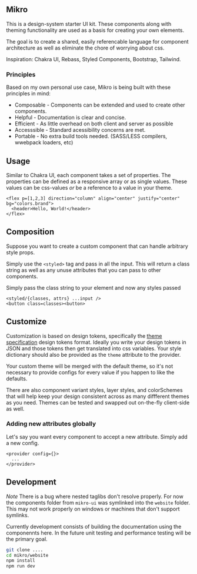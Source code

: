 ## Mikro

This is a design-system starter UI kit. These components along with theming functionality are used as a basis for creating your own elements.

The goal is to create a shared, easily referencable language for component architecture as well as eliminate the chore of worrying about css.

Inspiration: Chakra UI, Rebass, Styled Components, Bootstrap, Tailwind.

### Principles

Based on my own personal use case, Mikro is being built with these principles in mind:

- Composable - Components can be extended and used to create other components.
- Helpful - Documentation is clear and concise. 
- Efficient - As little overhead on both client and server as possible
- Accesssible - Standard acessibility concerns are met.
- Portable - No extra build tools needed. (SASS/LESS compilers, wwebpack loaders, etc)

## Usage

Similar to Chakra UI, each component takes a set of properties. The properties can be defined as a responsive array or as single values. These values can be css-values _or_ be a reference to a value in your theme.

```marko
<flex p=[1,2,3] direction="column" align="center" justify="center" bg="colors.brand">
  <header>Hello, World!</header>
</flex>
```

## Composition

Suppose you want to create a custom component that can handle arbitrary style props.

Simply use the `<styled>` tag and pass in all the input. This will return a class string as well as any unuse attributes that you can pass to other components.

Simply pass the class string to your element and now any styles passed 

```marko
<styled/{classes, attrs} ...input />
<button class=classes><button>
```

## Customize

Customization is based on design tokens, specifically the [theme specification](https://styled-system.com/theme-specification/) design tokens format. Ideally you write your design tokens in JSON and those tokens then get translated into css variables. Your style dictionary should also be provided as the `theme` attribute to the provider.

Your custom theme will be merged with the default theme, so it's not necessary to provide configs for every value if you happen to like the defaults.

There are also component variant styles, layer styles, and colorSchemes that will help keep your design consistent across as many diffferent themes as you need. Themes can be tested and swapped out on-the-fly client-side as well.

### Adding new attributes globally

Let's say you want every component to accept a new attribute. Simply add a new config.

```marko
<provider config={}>
  ...
</provider>
```

## Development

*Note* There is a bug where nested taglibs don't resolve properly. For now the components folder from `mikro-ui` was symlinked into the `website` folder. This may not work properly on windows or machines that don't support symlinks.

Currently development consists of building the documentation using the componennts here. In the future unit testing and performance testing will be the primary goal.

```sh
git clone ....
cd mikro/website
npm install
npm run dev
```
